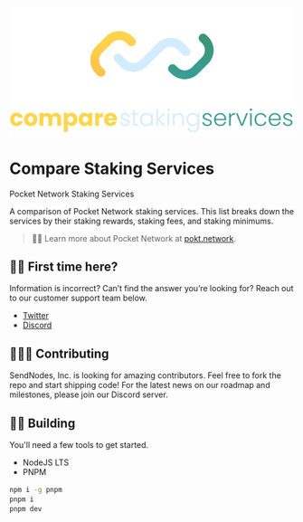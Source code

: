 <img src="public/logo-dual.svg" width="760" alt="Compare Staking Services" />

# Compare Staking Services

Pocket Network Staking Services

A comparison of Pocket Network staking services. This list breaks down the services by their staking rewards, staking fees, and staking minimums.

> 💁‍♀️ Learn more about Pocket Network at [pokt.network](https://pokt.network).

## 🙋‍♀️ First time here?

Information is incorrect? Can’t find the answer you’re looking for? Reach out to our customer support team below.

- [Twitter](https://t.me/CompareStakingServices)
- [Discord](https://discord.gg/TmfYqaXzGb)

## 👩🏻‍💻 Contributing

SendNodes, Inc. is looking for amazing contributors. Feel free to fork the repo and start shipping code! For the latest news on our roadmap and milestones, please join our Discord server.

## 👷‍♀️ Building

You'll need a few tools to get started.

- NodeJS LTS
- PNPM

```sh
npm i -g pnpm
pnpm i
pnpm dev
```
